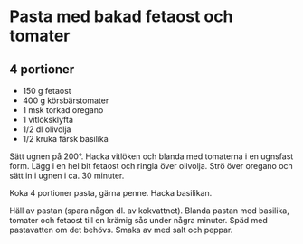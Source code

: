 # Pasta med bakad fetaost och tomater

## 4 portioner

- 150 g fetaost
- 400 g körsbärstomater
- 1 msk torkad oregano
- 1 vitlöksklyfta
- 1/2 dl olivolja
- 1/2 kruka färsk basilika

Sätt ugnen på 200°. Hacka vitlöken och blanda med tomaterna i en ugnsfast form.
Lägg i en hel bit fetaost och ringla över olivolja. Strö över oregano och sätt in i
ugnen i ca. 30 minuter.

Koka 4 portioner pasta, gärna penne. Hacka basilikan.

Häll av pastan (spara någon dl. av kokvattnet). Blanda pastan med basilika, tomater och
fetaost till en krämig sås under några minuter. Späd med pastavatten om det behövs. Smaka
av med salt och peppar.
